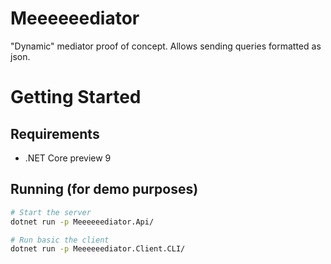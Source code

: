 # Meeeeeediator
"Dynamic" mediator proof of concept. Allows sending queries formatted as json.

# Getting Started

## Requirements
* .NET Core preview 9

## Running (for demo purposes)
```sh
# Start the server
dotnet run -p Meeeeeediator.Api/

# Run basic the client
dotnet run -p Meeeeeediator.Client.CLI/
```